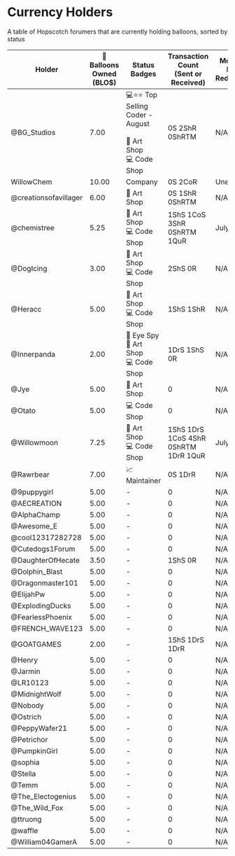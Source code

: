 # Currency Holders
A table of Hopscotch forumers that are currently holding balloons, sorted by status

| Holder  | 🎈 Balloons Owned (BLO$) | Status Badges | Transaction Count (Sent or Received) | Monthly Last Redeemed | Suspension Status |
| ------------- | ------------- | ------- | ------- | ------- | ------- |
| @BG_Studios           | 7.00  | 💻⭐⭐ Top Selling Coder - August<br><br>🎨 Art Shop<br>💻 Code Shop | 0S 2ShR 0ShRTM | N/A | N/A |
| WillowChem            | 10.00  | Company | 0S 2CoR | Uneligible | N/A |
| @creationsofavillager | 6.00  | 🎨 Art Shop | 0S 1ShR 0ShRTM | N/A | N/A |
| @chemistree           | 5.25  | 🎨 Art Shop<br>💻 Code Shop | 1ShS 1CoS 3ShR 0ShRTM 1QuR | July 2021 | N/A |
| @DogIcing             | 3.00  | 🎨 Art Shop<br>💻 Code Shop | 2ShS 0R | N/A | N/A |
| @Heracc               | 5.00  | 🎨 Art Shop<br>💻 Code Shop | 1ShS 1ShR | N/A | N/A |
| @Innerpanda           | 2.00  | 🔎 Eye Spy<br>🎨 Art Shop<br>💻 Code Shop | 1DrS 1ShS 0R | N/A | N/A |
| @Jye                  | 5.00  | 🎨 Art Shop | 0 | N/A | N/A |
| @Otato                | 5.00  | 💻 Code Shop | 0 | N/A | N/A |
| @Willowmoon           | 7.25  | 🎨 Art Shop<br>💻 Code Shop | 1ShS 1DrS 1CoS 4ShR 0ShRTM 1DrR 1QuR | July 2021 | N/A |
| @Rawrbear             | 7.00  | 📈 Maintainer | 0S 1DrR | N/A | N/A |
| @9puppygirl           | 5.00  | - | 0 | N/A | N/A |
| @AECREATION           | 5.00  | - | 0 | N/A | N/A |
| @AlphaChamp           | 5.00  | - | 0 | N/A | N/A |
| @Awesome_E            | 5.00  | - | 0 | N/A | N/A |
| @cool12317282728      | 5.00  | - | 0 | N/A | N/A |
| @Cutedogs1Forum       | 5.00  | - | 0 | N/A | N/A |
| @DaughterOfHecate     | 3.50  | - | 1ShS 0R | N/A | N/A |
| @Dolphin_Blast        | 5.00  | - | 0 | N/A | N/A |
| @Dragonmaster101      | 5.00  | - | 0 | N/A | N/A |
| @ElijahPw             | 5.00  | - | 0 | N/A | N/A |
| @ExplodingDucks       | 5.00  | - | 0 | N/A | N/A |
| @FearlessPhoenix      | 5.00  | - | 0 | N/A | N/A |
| @FRENCH_WAVE123       | 5.00  | - | 0 | N/A | N/A |
| @GOATGAMES            | 2.00  | - | 1ShS 1DrS 1DrR | N/A | N/A |
| @Henry                | 5.00  | - | 0 | N/A | N/A |
| @Jarmin               | 5.00  | - | 0 | N/A | N/A |
| @LR10123              | 5.00  | - | 0 | N/A | N/A |
| @MidnightWolf         | 5.00  | - | 0 | N/A | N/A |
| @Nobody               | 5.00  | - | 0 | N/A | N/A |
| @Ostrich              | 5.00  | - | 0 | N/A | N/A |
| @PeppyWafer21         | 5.00  | - | 0 | N/A | N/A |
| @Petrichor            | 5.00  | - | 0 | N/A | N/A |
| @PumpkinGirl          | 5.00  | - | 0 | N/A | N/A |
| @sophia               | 5.00  | - | 0 | N/A | N/A |
| @Stella               | 5.00  | - | 0 | N/A | N/A |
| @Temm                 | 5.00  | - | 0 | N/A | N/A |
| @The_Electogenius     | 5.00  | - | 0 | N/A | N/A |
| @The_Wild_Fox         | 5.00  | - | 0 | N/A | N/A |
| @ttruong              | 5.00  | - | 0 | N/A | N/A |
| @waffle               | 5.00  | - | 0 | N/A | N/A |
| @William04GamerA      | 5.00  | - | 0 | N/A | N/A |
